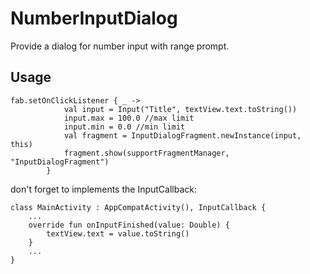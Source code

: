 # NumberInputDialog
Provide a dialog for number input with range prompt.

## Usage
```
fab.setOnClickListener { _ ->
            val input = Input("Title", textView.text.toString())
            input.max = 100.0 //max limit
            input.min = 0.0 //min limit
            val fragment = InputDialogFragment.newInstance(input, this)
            fragment.show(supportFragmentManager, "InputDialogFragment")
        }
```
don't forget to implements the InputCallback:
```
class MainActivity : AppCompatActivity(), InputCallback {
    ...
    override fun onInputFinished(value: Double) {
        textView.text = value.toString()
    }
    ...
}
```
